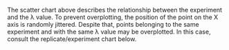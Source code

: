 The scatter chart above describes the relationship between the experiment and the &lambda; value. To prevent overplotting, the position of the point on the X axis is randomly jittered. Despite that, points belonging to the same experiment and with the same &lambda; value may be overplotted. In this case, consult the replicate/experiment chart below.

